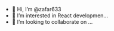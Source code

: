 - 👋 Hi, I’m @zafar633
- 👀 I’m interested in React developmen...
- 💞️ I’m looking to collaborate on ...

<!---
zafar633/zafar633 is a ✨ special ✨ repository because its `README.md` (this file) appears on your GitHub profile.
You can click the Preview link to take a look at your changes.
--->
